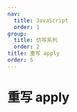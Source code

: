 ```yaml
---
nav:
  title: JavaScript
  order: 1
group:
  title: 仿写系列
  order: 2
title: 重写 apply
order: 5
---
```


# 重写 apply
